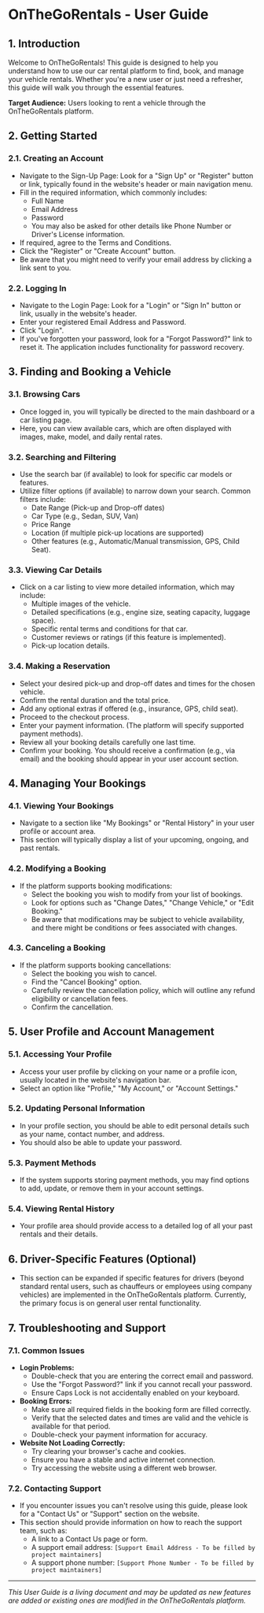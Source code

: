 # OnTheGoRentals - User Guide

## 1. Introduction

Welcome to OnTheGoRentals! This guide is designed to help you understand how to use our car rental platform to find, book, and manage your vehicle rentals. Whether you're a new user or just need a refresher, this guide will walk you through the essential features.

**Target Audience:** Users looking to rent a vehicle through the OnTheGoRentals platform.

## 2. Getting Started

### 2.1. Creating an Account

*   Navigate to the Sign-Up Page: Look for a "Sign Up" or "Register" button or link, typically found in the website's header or main navigation menu.
*   Fill in the required information, which commonly includes:
    *   Full Name
    *   Email Address
    *   Password
    *   You may also be asked for other details like Phone Number or Driver's License information.
*   If required, agree to the Terms and Conditions.
*   Click the "Register" or "Create Account" button.
*   Be aware that you might need to verify your email address by clicking a link sent to you.

### 2.2. Logging In

*   Navigate to the Login Page: Look for a "Login" or "Sign In" button or link, usually in the website's header.
*   Enter your registered Email Address and Password.
*   Click "Login".
*   If you've forgotten your password, look for a "Forgot Password?" link to reset it. The application includes functionality for password recovery.

## 3. Finding and Booking a Vehicle

### 3.1. Browsing Cars

*   Once logged in, you will typically be directed to the main dashboard or a car listing page.
*   Here, you can view available cars, which are often displayed with images, make, model, and daily rental rates.

### 3.2. Searching and Filtering

*   Use the search bar (if available) to look for specific car models or features.
*   Utilize filter options (if available) to narrow down your search. Common filters include:
    *   Date Range (Pick-up and Drop-off dates)
    *   Car Type (e.g., Sedan, SUV, Van)
    *   Price Range
    *   Location (if multiple pick-up locations are supported)
    *   Other features (e.g., Automatic/Manual transmission, GPS, Child Seat).

### 3.3. Viewing Car Details

*   Click on a car listing to view more detailed information, which may include:
    *   Multiple images of the vehicle.
    *   Detailed specifications (e.g., engine size, seating capacity, luggage space).
    *   Specific rental terms and conditions for that car.
    *   Customer reviews or ratings (if this feature is implemented).
    *   Pick-up location details.

### 3.4. Making a Reservation

*   Select your desired pick-up and drop-off dates and times for the chosen vehicle.
*   Confirm the rental duration and the total price.
*   Add any optional extras if offered (e.g., insurance, GPS, child seat).
*   Proceed to the checkout process.
*   Enter your payment information. (The platform will specify supported payment methods).
*   Review all your booking details carefully one last time.
*   Confirm your booking. You should receive a confirmation (e.g., via email) and the booking should appear in your user account section.

## 4. Managing Your Bookings

### 4.1. Viewing Your Bookings

*   Navigate to a section like "My Bookings" or "Rental History" in your user profile or account area.
*   This section will typically display a list of your upcoming, ongoing, and past rentals.

### 4.2. Modifying a Booking

*   If the platform supports booking modifications:
    *   Select the booking you wish to modify from your list of bookings.
    *   Look for options such as "Change Dates," "Change Vehicle," or "Edit Booking."
    *   Be aware that modifications may be subject to vehicle availability, and there might be conditions or fees associated with changes.

### 4.3. Canceling a Booking

*   If the platform supports booking cancellations:
    *   Select the booking you wish to cancel.
    *   Find the "Cancel Booking" option.
    *   Carefully review the cancellation policy, which will outline any refund eligibility or cancellation fees.
    *   Confirm the cancellation.

## 5. User Profile and Account Management

### 5.1. Accessing Your Profile

*   Access your user profile by clicking on your name or a profile icon, usually located in the website's navigation bar.
*   Select an option like "Profile," "My Account," or "Account Settings."

### 5.2. Updating Personal Information

*   In your profile section, you should be able to edit personal details such as your name, contact number, and address.
*   You should also be able to update your password.

### 5.3. Payment Methods

*   If the system supports storing payment methods, you may find options to add, update, or remove them in your account settings.

### 5.4. Viewing Rental History

*   Your profile area should provide access to a detailed log of all your past rentals and their details.

## 6. Driver-Specific Features (Optional)

*   This section can be expanded if specific features for drivers (beyond standard rental users, such as chauffeurs or employees using company vehicles) are implemented in the OnTheGoRentals platform. Currently, the primary focus is on general user rental functionality.

## 7. Troubleshooting and Support

### 7.1. Common Issues

*   **Login Problems:**
    *   Double-check that you are entering the correct email and password.
    *   Use the "Forgot Password?" link if you cannot recall your password.
    *   Ensure Caps Lock is not accidentally enabled on your keyboard.
*   **Booking Errors:**
    *   Make sure all required fields in the booking form are filled correctly.
    *   Verify that the selected dates and times are valid and the vehicle is available for that period.
    *   Double-check your payment information for accuracy.
*   **Website Not Loading Correctly:**
    *   Try clearing your browser's cache and cookies.
    *   Ensure you have a stable and active internet connection.
    *   Try accessing the website using a different web browser.

### 7.2. Contacting Support

*   If you encounter issues you can't resolve using this guide, please look for a "Contact Us" or "Support" section on the website.
*   This section should provide information on how to reach the support team, such as:
    *   A link to a Contact Us page or form.
    *   A support email address: `[Support Email Address - To be filled by project maintainers]`
    *   A support phone number: `[Support Phone Number - To be filled by project maintainers]`

---

*This User Guide is a living document and may be updated as new features are added or existing ones are modified in the OnTheGoRentals platform.*
